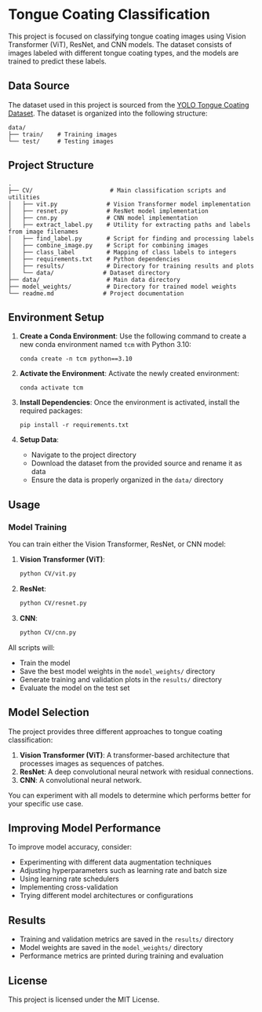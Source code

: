 # Tongue Coating Classification

This project is focused on classifying tongue coating images using Vision Transformer (ViT), ResNet, and CNN models. The dataset consists of images labeled with different tongue coating types, and the models are trained to predict these labels.

## Data Source

The dataset used in this project is sourced from the [YOLO Tongue Coating Dataset](https://github.com/jiangjiaqing/yolo_tongue_coating/tree/main/yolo_data/images). The dataset is organized into the following structure:

```
data/
├── train/    # Training images
└── test/     # Testing images
```

## Project Structure

```
.
├── CV/                      # Main classification scripts and utilities
│   ├── vit.py              # Vision Transformer model implementation
│   ├── resnet.py           # ResNet model implementation
│   ├── cnn.py              # CNN model implementation
│   ├── extract_label.py    # Utility for extracting paths and labels from image filenames
│   ├── find_label.py       # Script for finding and processing labels
│   ├── combine_image.py    # Script for combining images
│   ├── class_label         # Mapping of class labels to integers
│   ├── requirements.txt    # Python dependencies
│   ├── results/            # Directory for training results and plots
│   └── data/              # Dataset directory
├── data/                   # Main data directory
├── model_weights/          # Directory for trained model weights
└── readme.md              # Project documentation
```

## Environment Setup

1. **Create a Conda Environment**: Use the following command to create a new conda environment named `tcm` with Python 3.10:
   ```
   conda create -n tcm python==3.10
   ```

2. **Activate the Environment**: Activate the newly created environment:
   ```
   conda activate tcm
   ```

3. **Install Dependencies**: Once the environment is activated, install the required packages:
   ```
   pip install -r requirements.txt
   ```

4. **Setup Data**: 
   - Navigate to the project directory
   - Download the dataset from the provided source and rename it as data
   - Ensure the data is properly organized in the `data/` directory

## Usage

### Model Training
You can train either the Vision Transformer, ResNet, or CNN model:

1. **Vision Transformer (ViT)**:
   ```bash
   python CV/vit.py
   ```

2. **ResNet**:
   ```bash
   python CV/resnet.py
   ```

3. **CNN**:
   ```bash
   python CV/cnn.py
   ```

All scripts will:
- Train the model
- Save the best model weights in the `model_weights/` directory
- Generate training and validation plots in the `results/` directory
- Evaluate the model on the test set

## Model Selection

The project provides three different approaches to tongue coating classification:

1. **Vision Transformer (ViT)**: A transformer-based architecture that processes images as sequences of patches.
2. **ResNet**: A deep convolutional neural network with residual connections.
3. **CNN**: A convolutional neural network.

You can experiment with all models to determine which performs better for your specific use case.

## Improving Model Performance

To improve model accuracy, consider:

- Experimenting with different data augmentation techniques
- Adjusting hyperparameters such as learning rate and batch size
- Using learning rate schedulers
- Implementing cross-validation
- Trying different model architectures or configurations

## Results

- Training and validation metrics are saved in the `results/` directory
- Model weights are saved in the `model_weights/` directory
- Performance metrics are printed during training and evaluation

## License

This project is licensed under the MIT License.
